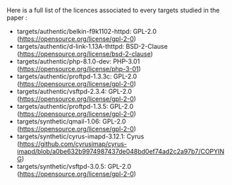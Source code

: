 Here is a full list of the licences associated to every targets studied in the paper :

* targets/authentic/belkin-f9k1102-httpd: GPL-2.0 (https://opensource.org/license/gpl-2-0)
* targets/authentic/d-link-1.13A-thttpd: BSD-2-Clause (https://opensource.org/license/bsd-2-clause)
* targets/authentic/php-8.1.0-dev: PHP-3.01 (https://opensource.org/license/php-3-01)
* targets/authentic/proftpd-1.3.3c: GPL-2.0 (https://opensource.org/license/gpl-2-0)
* targets/authentic/vsftpd-2.3.4: GPL-2.0 (https://opensource.org/license/gpl-2-0)
* targets/authentic/proftpd-1.3.5: GPL-2.0 (https://opensource.org/license/gpl-2-0)
* targets/synthetic/qmail-1.06: GPL-2.0 (https://opensource.org/license/gpl-2-0)
* targets/synthetic/cyrus-imapd-3.12.1: Cyrus (https://github.com/cyrusimap/cyrus-imapd/blob/a0be632b9974987437de048bd0ef74ad2c2a97b7/COPYING)
* targets/synthetic/vsftpd-3.0.5: GPL-2.0 (https://opensource.org/license/gpl-2-0)
